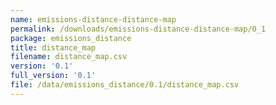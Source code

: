 ```yaml
---
name: emissions-distance-distance-map
permalink: /downloads/emissions-distance-distance-map/0_1
package: emissions_distance
title: distance_map
filename: distance_map.csv
version: '0.1'
full_version: '0.1'
file: /data/emissions_distance/0.1/distance_map.csv
---
```

